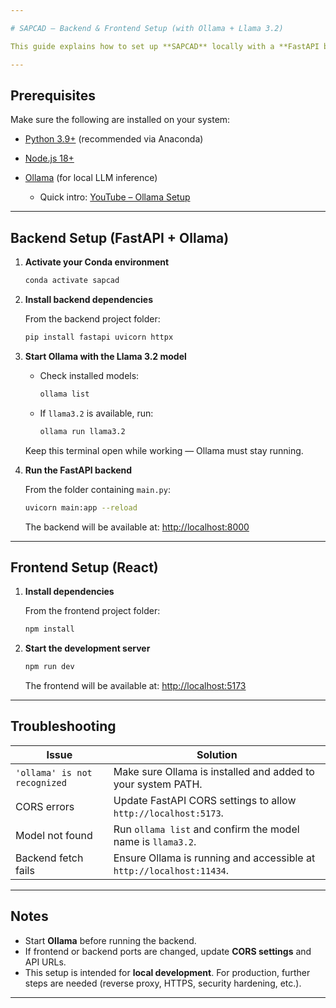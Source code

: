 ```yaml
---

# SAPCAD – Backend & Frontend Setup (with Ollama + Llama 3.2)

This guide explains how to set up **SAPCAD** locally with a **FastAPI backend**, a **React frontend**, and **Ollama** for LLM integration.

---
```


## Prerequisites

Make sure the following are installed on your system:

* [Python 3.9+](https://www.anaconda.com/products/distribution) (recommended via Anaconda)
* [Node.js 18+](https://nodejs.org/en)
* [Ollama](https://ollama.com/download) (for local LLM inference)

  * Quick intro: [YouTube – Ollama Setup](https://www.youtube.com/watch?v=92_yb31Bqzk&ab_channel=AleksandarHaberPhD)

---

## Backend Setup (FastAPI + Ollama)

1. **Activate your Conda environment**

   ```bash
   conda activate sapcad
   ```

2. **Install backend dependencies**

   From the backend project folder:

   ```bash
   pip install fastapi uvicorn httpx
   ```

3. **Start Ollama with the Llama 3.2 model**

   * Check installed models:

     ```bash
     ollama list
     ```

   * If `llama3.2` is available, run:

     ```bash
     ollama run llama3.2
     ```

   Keep this terminal open while working — Ollama must stay running.

4. **Run the FastAPI backend**

   From the folder containing `main.py`:

   ```bash
   uvicorn main:app --reload
   ```

   The backend will be available at: [http://localhost:8000](http://localhost:8000)

---

## Frontend Setup (React)

1. **Install dependencies**

   From the frontend project folder:

   ```bash
   npm install
   ```

2. **Start the development server**

   ```bash
   npm run dev
   ```

   The frontend will be available at: [http://localhost:5173](http://localhost:5173)

---

## Troubleshooting

| Issue                        | Solution                                                             |
| ---------------------------- | -------------------------------------------------------------------- |
| `'ollama' is not recognized` | Make sure Ollama is installed and added to your system PATH.         |
| CORS errors                  | Update FastAPI CORS settings to allow `http://localhost:5173`.       |
| Model not found              | Run `ollama list` and confirm the model name is `llama3.2`.          |
| Backend fetch fails          | Ensure Ollama is running and accessible at `http://localhost:11434`. |

---

## Notes

* Start **Ollama** before running the backend.
* If frontend or backend ports are changed, update **CORS settings** and API URLs.
* This setup is intended for **local development**. For production, further steps are needed (reverse proxy, HTTPS, security hardening, etc.).

---
